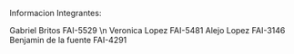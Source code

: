 Informacion Integrantes:

Gabriel Britos FAI-5529 \n
Veronica Lopez FAI-5481
Alejo Lopez FAI-3146
Benjamin de la fuente FAI-4291